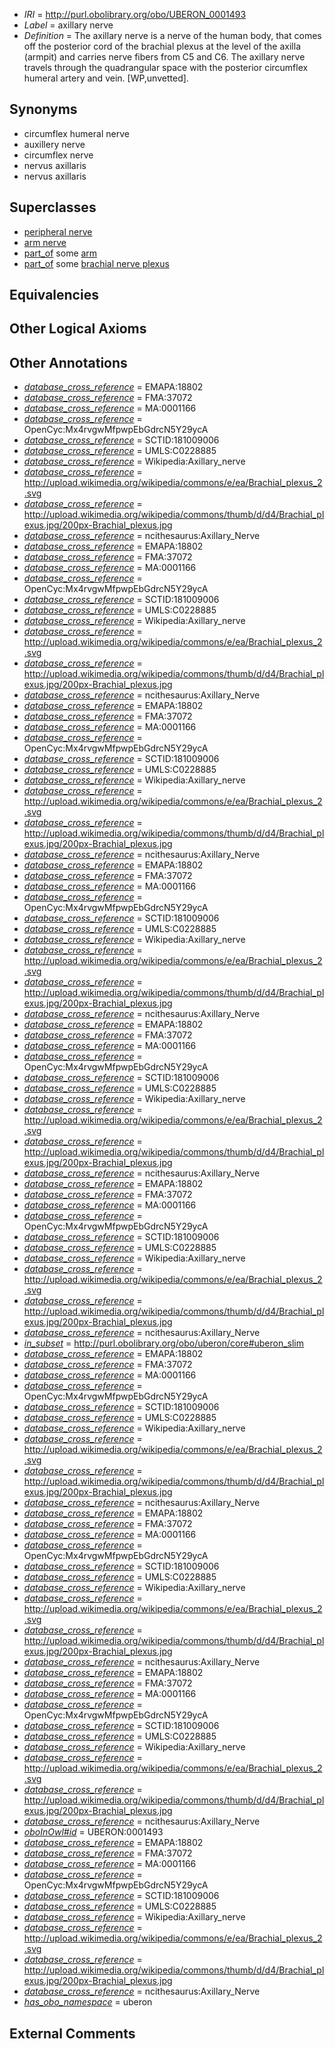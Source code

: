  * *IRI* = http://purl.obolibrary.org/obo/UBERON_0001493
 * *Label* = axillary nerve
 * *Definition* = The axillary nerve is a nerve of the human body, that comes off the posterior cord of the brachial plexus at the level of the axilla (armpit) and carries nerve fibers from C5 and C6. The axillary nerve travels through the quadrangular space with the posterior circumflex humeral artery and vein. [WP,unvetted].

## Synonyms

 * circumflex humeral nerve
 * auxillery nerve
 * circumflex nerve
 * nervus axillaris
 * nervus axillaris

## Superclasses

 * [peripheral nerve](../../UBERON/03/UBERON_0002003.md)
 * [arm nerve](../../UBERON/33/UBERON_0003433.md)
 * [part_of](../../BFO/50/BFO_0000050.md) some [arm](../../UBERON/60/UBERON_0001460.md)
 * [part_of](../../BFO/50/BFO_0000050.md) some [brachial nerve plexus](../../UBERON/14/UBERON_0001814.md)

## Equivalencies


## Other Logical Axioms


## Other Annotations

 * *[database_cross_reference](../../ef/oboInOwl#hasDbXref.md)* = EMAPA:18802
 * *[database_cross_reference](../../ef/oboInOwl#hasDbXref.md)* = FMA:37072
 * *[database_cross_reference](../../ef/oboInOwl#hasDbXref.md)* = MA:0001166
 * *[database_cross_reference](../../ef/oboInOwl#hasDbXref.md)* = OpenCyc:Mx4rvgwMfpwpEbGdrcN5Y29ycA
 * *[database_cross_reference](../../ef/oboInOwl#hasDbXref.md)* = SCTID:181009006
 * *[database_cross_reference](../../ef/oboInOwl#hasDbXref.md)* = UMLS:C0228885
 * *[database_cross_reference](../../ef/oboInOwl#hasDbXref.md)* = Wikipedia:Axillary_nerve
 * *[database_cross_reference](../../ef/oboInOwl#hasDbXref.md)* = http://upload.wikimedia.org/wikipedia/commons/e/ea/Brachial_plexus_2.svg
 * *[database_cross_reference](../../ef/oboInOwl#hasDbXref.md)* = http://upload.wikimedia.org/wikipedia/commons/thumb/d/d4/Brachial_plexus.jpg/200px-Brachial_plexus.jpg
 * *[database_cross_reference](../../ef/oboInOwl#hasDbXref.md)* = ncithesaurus:Axillary_Nerve
 * *[database_cross_reference](../../ef/oboInOwl#hasDbXref.md)* = EMAPA:18802
 * *[database_cross_reference](../../ef/oboInOwl#hasDbXref.md)* = FMA:37072
 * *[database_cross_reference](../../ef/oboInOwl#hasDbXref.md)* = MA:0001166
 * *[database_cross_reference](../../ef/oboInOwl#hasDbXref.md)* = OpenCyc:Mx4rvgwMfpwpEbGdrcN5Y29ycA
 * *[database_cross_reference](../../ef/oboInOwl#hasDbXref.md)* = SCTID:181009006
 * *[database_cross_reference](../../ef/oboInOwl#hasDbXref.md)* = UMLS:C0228885
 * *[database_cross_reference](../../ef/oboInOwl#hasDbXref.md)* = Wikipedia:Axillary_nerve
 * *[database_cross_reference](../../ef/oboInOwl#hasDbXref.md)* = http://upload.wikimedia.org/wikipedia/commons/e/ea/Brachial_plexus_2.svg
 * *[database_cross_reference](../../ef/oboInOwl#hasDbXref.md)* = http://upload.wikimedia.org/wikipedia/commons/thumb/d/d4/Brachial_plexus.jpg/200px-Brachial_plexus.jpg
 * *[database_cross_reference](../../ef/oboInOwl#hasDbXref.md)* = ncithesaurus:Axillary_Nerve
 * *[database_cross_reference](../../ef/oboInOwl#hasDbXref.md)* = EMAPA:18802
 * *[database_cross_reference](../../ef/oboInOwl#hasDbXref.md)* = FMA:37072
 * *[database_cross_reference](../../ef/oboInOwl#hasDbXref.md)* = MA:0001166
 * *[database_cross_reference](../../ef/oboInOwl#hasDbXref.md)* = OpenCyc:Mx4rvgwMfpwpEbGdrcN5Y29ycA
 * *[database_cross_reference](../../ef/oboInOwl#hasDbXref.md)* = SCTID:181009006
 * *[database_cross_reference](../../ef/oboInOwl#hasDbXref.md)* = UMLS:C0228885
 * *[database_cross_reference](../../ef/oboInOwl#hasDbXref.md)* = Wikipedia:Axillary_nerve
 * *[database_cross_reference](../../ef/oboInOwl#hasDbXref.md)* = http://upload.wikimedia.org/wikipedia/commons/e/ea/Brachial_plexus_2.svg
 * *[database_cross_reference](../../ef/oboInOwl#hasDbXref.md)* = http://upload.wikimedia.org/wikipedia/commons/thumb/d/d4/Brachial_plexus.jpg/200px-Brachial_plexus.jpg
 * *[database_cross_reference](../../ef/oboInOwl#hasDbXref.md)* = ncithesaurus:Axillary_Nerve
 * *[database_cross_reference](../../ef/oboInOwl#hasDbXref.md)* = EMAPA:18802
 * *[database_cross_reference](../../ef/oboInOwl#hasDbXref.md)* = FMA:37072
 * *[database_cross_reference](../../ef/oboInOwl#hasDbXref.md)* = MA:0001166
 * *[database_cross_reference](../../ef/oboInOwl#hasDbXref.md)* = OpenCyc:Mx4rvgwMfpwpEbGdrcN5Y29ycA
 * *[database_cross_reference](../../ef/oboInOwl#hasDbXref.md)* = SCTID:181009006
 * *[database_cross_reference](../../ef/oboInOwl#hasDbXref.md)* = UMLS:C0228885
 * *[database_cross_reference](../../ef/oboInOwl#hasDbXref.md)* = Wikipedia:Axillary_nerve
 * *[database_cross_reference](../../ef/oboInOwl#hasDbXref.md)* = http://upload.wikimedia.org/wikipedia/commons/e/ea/Brachial_plexus_2.svg
 * *[database_cross_reference](../../ef/oboInOwl#hasDbXref.md)* = http://upload.wikimedia.org/wikipedia/commons/thumb/d/d4/Brachial_plexus.jpg/200px-Brachial_plexus.jpg
 * *[database_cross_reference](../../ef/oboInOwl#hasDbXref.md)* = ncithesaurus:Axillary_Nerve
 * *[database_cross_reference](../../ef/oboInOwl#hasDbXref.md)* = EMAPA:18802
 * *[database_cross_reference](../../ef/oboInOwl#hasDbXref.md)* = FMA:37072
 * *[database_cross_reference](../../ef/oboInOwl#hasDbXref.md)* = MA:0001166
 * *[database_cross_reference](../../ef/oboInOwl#hasDbXref.md)* = OpenCyc:Mx4rvgwMfpwpEbGdrcN5Y29ycA
 * *[database_cross_reference](../../ef/oboInOwl#hasDbXref.md)* = SCTID:181009006
 * *[database_cross_reference](../../ef/oboInOwl#hasDbXref.md)* = UMLS:C0228885
 * *[database_cross_reference](../../ef/oboInOwl#hasDbXref.md)* = Wikipedia:Axillary_nerve
 * *[database_cross_reference](../../ef/oboInOwl#hasDbXref.md)* = http://upload.wikimedia.org/wikipedia/commons/e/ea/Brachial_plexus_2.svg
 * *[database_cross_reference](../../ef/oboInOwl#hasDbXref.md)* = http://upload.wikimedia.org/wikipedia/commons/thumb/d/d4/Brachial_plexus.jpg/200px-Brachial_plexus.jpg
 * *[database_cross_reference](../../ef/oboInOwl#hasDbXref.md)* = ncithesaurus:Axillary_Nerve
 * *[database_cross_reference](../../ef/oboInOwl#hasDbXref.md)* = EMAPA:18802
 * *[database_cross_reference](../../ef/oboInOwl#hasDbXref.md)* = FMA:37072
 * *[database_cross_reference](../../ef/oboInOwl#hasDbXref.md)* = MA:0001166
 * *[database_cross_reference](../../ef/oboInOwl#hasDbXref.md)* = OpenCyc:Mx4rvgwMfpwpEbGdrcN5Y29ycA
 * *[database_cross_reference](../../ef/oboInOwl#hasDbXref.md)* = SCTID:181009006
 * *[database_cross_reference](../../ef/oboInOwl#hasDbXref.md)* = UMLS:C0228885
 * *[database_cross_reference](../../ef/oboInOwl#hasDbXref.md)* = Wikipedia:Axillary_nerve
 * *[database_cross_reference](../../ef/oboInOwl#hasDbXref.md)* = http://upload.wikimedia.org/wikipedia/commons/e/ea/Brachial_plexus_2.svg
 * *[database_cross_reference](../../ef/oboInOwl#hasDbXref.md)* = http://upload.wikimedia.org/wikipedia/commons/thumb/d/d4/Brachial_plexus.jpg/200px-Brachial_plexus.jpg
 * *[database_cross_reference](../../ef/oboInOwl#hasDbXref.md)* = ncithesaurus:Axillary_Nerve
 * *[in_subset](../../et/oboInOwl#inSubset.md)* = http://purl.obolibrary.org/obo/uberon/core#uberon_slim
 * *[database_cross_reference](../../ef/oboInOwl#hasDbXref.md)* = EMAPA:18802
 * *[database_cross_reference](../../ef/oboInOwl#hasDbXref.md)* = FMA:37072
 * *[database_cross_reference](../../ef/oboInOwl#hasDbXref.md)* = MA:0001166
 * *[database_cross_reference](../../ef/oboInOwl#hasDbXref.md)* = OpenCyc:Mx4rvgwMfpwpEbGdrcN5Y29ycA
 * *[database_cross_reference](../../ef/oboInOwl#hasDbXref.md)* = SCTID:181009006
 * *[database_cross_reference](../../ef/oboInOwl#hasDbXref.md)* = UMLS:C0228885
 * *[database_cross_reference](../../ef/oboInOwl#hasDbXref.md)* = Wikipedia:Axillary_nerve
 * *[database_cross_reference](../../ef/oboInOwl#hasDbXref.md)* = http://upload.wikimedia.org/wikipedia/commons/e/ea/Brachial_plexus_2.svg
 * *[database_cross_reference](../../ef/oboInOwl#hasDbXref.md)* = http://upload.wikimedia.org/wikipedia/commons/thumb/d/d4/Brachial_plexus.jpg/200px-Brachial_plexus.jpg
 * *[database_cross_reference](../../ef/oboInOwl#hasDbXref.md)* = ncithesaurus:Axillary_Nerve
 * *[database_cross_reference](../../ef/oboInOwl#hasDbXref.md)* = EMAPA:18802
 * *[database_cross_reference](../../ef/oboInOwl#hasDbXref.md)* = FMA:37072
 * *[database_cross_reference](../../ef/oboInOwl#hasDbXref.md)* = MA:0001166
 * *[database_cross_reference](../../ef/oboInOwl#hasDbXref.md)* = OpenCyc:Mx4rvgwMfpwpEbGdrcN5Y29ycA
 * *[database_cross_reference](../../ef/oboInOwl#hasDbXref.md)* = SCTID:181009006
 * *[database_cross_reference](../../ef/oboInOwl#hasDbXref.md)* = UMLS:C0228885
 * *[database_cross_reference](../../ef/oboInOwl#hasDbXref.md)* = Wikipedia:Axillary_nerve
 * *[database_cross_reference](../../ef/oboInOwl#hasDbXref.md)* = http://upload.wikimedia.org/wikipedia/commons/e/ea/Brachial_plexus_2.svg
 * *[database_cross_reference](../../ef/oboInOwl#hasDbXref.md)* = http://upload.wikimedia.org/wikipedia/commons/thumb/d/d4/Brachial_plexus.jpg/200px-Brachial_plexus.jpg
 * *[database_cross_reference](../../ef/oboInOwl#hasDbXref.md)* = ncithesaurus:Axillary_Nerve
 * *[database_cross_reference](../../ef/oboInOwl#hasDbXref.md)* = EMAPA:18802
 * *[database_cross_reference](../../ef/oboInOwl#hasDbXref.md)* = FMA:37072
 * *[database_cross_reference](../../ef/oboInOwl#hasDbXref.md)* = MA:0001166
 * *[database_cross_reference](../../ef/oboInOwl#hasDbXref.md)* = OpenCyc:Mx4rvgwMfpwpEbGdrcN5Y29ycA
 * *[database_cross_reference](../../ef/oboInOwl#hasDbXref.md)* = SCTID:181009006
 * *[database_cross_reference](../../ef/oboInOwl#hasDbXref.md)* = UMLS:C0228885
 * *[database_cross_reference](../../ef/oboInOwl#hasDbXref.md)* = Wikipedia:Axillary_nerve
 * *[database_cross_reference](../../ef/oboInOwl#hasDbXref.md)* = http://upload.wikimedia.org/wikipedia/commons/e/ea/Brachial_plexus_2.svg
 * *[database_cross_reference](../../ef/oboInOwl#hasDbXref.md)* = http://upload.wikimedia.org/wikipedia/commons/thumb/d/d4/Brachial_plexus.jpg/200px-Brachial_plexus.jpg
 * *[database_cross_reference](../../ef/oboInOwl#hasDbXref.md)* = ncithesaurus:Axillary_Nerve
 * *[oboInOwl#id](../../id/oboInOwl#id.md)* = UBERON:0001493
 * *[database_cross_reference](../../ef/oboInOwl#hasDbXref.md)* = EMAPA:18802
 * *[database_cross_reference](../../ef/oboInOwl#hasDbXref.md)* = FMA:37072
 * *[database_cross_reference](../../ef/oboInOwl#hasDbXref.md)* = MA:0001166
 * *[database_cross_reference](../../ef/oboInOwl#hasDbXref.md)* = OpenCyc:Mx4rvgwMfpwpEbGdrcN5Y29ycA
 * *[database_cross_reference](../../ef/oboInOwl#hasDbXref.md)* = SCTID:181009006
 * *[database_cross_reference](../../ef/oboInOwl#hasDbXref.md)* = UMLS:C0228885
 * *[database_cross_reference](../../ef/oboInOwl#hasDbXref.md)* = Wikipedia:Axillary_nerve
 * *[database_cross_reference](../../ef/oboInOwl#hasDbXref.md)* = http://upload.wikimedia.org/wikipedia/commons/e/ea/Brachial_plexus_2.svg
 * *[database_cross_reference](../../ef/oboInOwl#hasDbXref.md)* = http://upload.wikimedia.org/wikipedia/commons/thumb/d/d4/Brachial_plexus.jpg/200px-Brachial_plexus.jpg
 * *[database_cross_reference](../../ef/oboInOwl#hasDbXref.md)* = ncithesaurus:Axillary_Nerve
 * *[has_obo_namespace](../../ce/oboInOwl#hasOBONamespace.md)* = uberon

## External Comments

